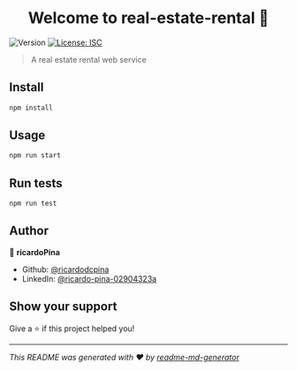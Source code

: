 <h1 align="center">Welcome to real-estate-rental 👋</h1>
<p>
  <img alt="Version" src="https://img.shields.io/badge/version-1.0.0-blue.svg?cacheSeconds=2592000" />
  <a href="#" target="_blank">
    <img alt="License: ISC" src="https://img.shields.io/badge/License-ISC-yellow.svg" />
  </a>
</p>

> A real estate rental web service

## Install

```sh
npm install
```

## Usage

```sh
npm run start
```

## Run tests

```sh
npm run test
```

## Author

👤 **ricardoPina**

* Github: [@ricardodcpina](https://github.com/ricardodcpina)
* LinkedIn: [@ricardo-pina-02904323a](https://linkedin.com/in/ricardo-pina-02904323a)

## Show your support

Give a ⭐️ if this project helped you!

***
_This README was generated with ❤️ by [readme-md-generator](https://github.com/kefranabg/readme-md-generator)_